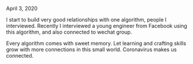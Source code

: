 April 3, 2020<br>

I start to build very good relationships with one algorithm, people I interviewed. Recently I interviewed a young engineer from Facebook using this algorithm, and also connected to wechat group. <br>

Every algorithm comes with sweet memory. Let learning and crafting skills grow with more connections in this small world. Coronavirus makes us connected. 

